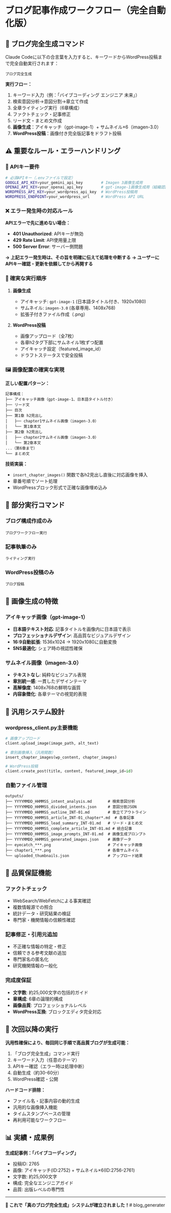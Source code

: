 # ブログ記事作成ワークフロー（完全自動化版）

## 🚀 ブログ完全生成コマンド

Claude Codeに以下の合言葉を入力すると、キーワードからWordPress投稿まで完全自動実行されます：

```
ブログ完全生成
```

**実行フロー：**
1. キーワード入力（例：「バイブコーディング エンジニア 未来」）
2. 検索意図分析→意図分割→章立て作成
3. 全章ライティング実行（6章構成）
4. ファクトチェック・記事修正
5. リード文・まとめ文作成
6. **画像生成**：アイキャッチ（gpt-image-1）+ サムネイル×6（imagen-3.0）
7. **WordPress投稿**：画像付き完全版記事をドラフト投稿

## ⚠️ 重要なルール・エラーハンドリング

### 🔑 APIキー要件
```bash
# 必須APIキー（.envファイルで設定）
GOOGLE_API_KEY=your_gemini_api_key        # Imagen 3画像生成用
OPENAI_API_KEY=your_openai_api_key        # gpt-image-1画像生成用（組織認証必須）
WORDPRESS_API_KEY=your_wordpress_api_key  # WordPress投稿用
WORDPRESS_ENDPOINT=your_wordpress_url     # WordPress API URL
```

### ❌ エラー発生時の対応ルール

**APIエラーで先に進めない場合：**
- **401 Unauthorized**: APIキーが無効
- **429 Rate Limit**: API使用量上限
- **500 Server Error**: サーバー側問題

**→ 上記エラー発生時は、その旨を明確に伝えて処理を中断する**
**→ ユーザーにAPIキー確認・更新を依頼してから再開する**

### 🎯 確実な実行順序

1. **画像生成**
   - アイキャッチ: `gpt-image-1` (日本語タイトル付き、1920x1080)
   - サムネイル: `imagen-3.0` (各章専用、1408x768)
   - 拡張子付きファイル作成（.png）

2. **WordPress投稿**
   - 画像アップロード（全7枚）
   - 各章h2タグ下部にサムネイル1枚ずつ配置
   - アイキャッチ設定（featured_image_id）
   - ドラフトステータスで安全投稿

### 🖼️ 画像配置の確実な実現

**正しい配置パターン：**
```
記事構成：
├── アイキャッチ画像（gpt-image-1、日本語タイトル付き）
├── リード文
├── 目次
├── 第1章 h2見出し
│   ├── chapter1サムネイル画像（imagen-3.0）
│   └── 第1章本文
├── 第2章 h2見出し
│   ├── chapter2サムネイル画像（imagen-3.0）
│   └── 第2章本文
...（第6章まで）
└── まとめ文
```

**技術実装：**
- `insert_chapter_images()` 関数で各h2見出し直後に対応画像を挿入
- 章番号順でソート処理
- WordPressブロック形式で正確な画像埋め込み

## 📝 部分実行コマンド

### ブログ構成作成のみ
```
ブログワークフロー実行
```

### 記事執筆のみ
```
ライティング実行
```

### WordPress投稿のみ
```
ブログ投稿
```

## 🎨 画像生成の特徴

### アイキャッチ画像（gpt-image-1）
- **日本語テキスト対応**: 記事タイトルを画像内に日本語で表示
- **プロフェッショナルデザイン**: 高品質なビジュアルデザイン
- **16:9自動拡張**: 1536x1024 → 1920x1080に自動変換
- **SNS最適化**: シェア時の視認性確保

### サムネイル画像（imagen-3.0）
- **テキストなし**: 純粋なビジュアル表現
- **章別統一感**: 一貫したデザインテーマ
- **高解像度**: 1408x768の鮮明な画質
- **内容象徴化**: 各章テーマの視覚的表現

## 🔧 汎用システム設計

### wordpress_client.py主要機能
```python
# 画像アップロード
client.upload_image(image_path, alt_text)

# 章別画像挿入（汎用関数）
insert_chapter_images(wp_content, chapter_images)

# WordPress投稿
client.create_post(title, content, featured_image_id=id)
```

### 自動ファイル管理
```
outputs/
├── YYYYMMDD_HHMMSS_intent_analysis.md       # 検索意図分析
├── YYYYMMDD_HHMMSS_divided_intents.json     # 意図分割JSON
├── YYYYMMDD_HHMMSS_outline_INT-01.md        # 章立てアウトライン
├── YYYYMMDD_HHMMSS_article_INT-01_chapter*.md  # 各章記事
├── YYYYMMDD_HHMMSS_lead_summary_INT-01.md   # リード・まとめ文
├── YYYYMMDD_HHMMSS_complete_article_INT-01.md # 統合記事
├── YYYYMMDD_HHMMSS_image_prompts_INT-01.md  # 画像生成プロンプト
├── YYYYMMDD_HHMMSS_generated_images.json    # 画像データ
├── eyecatch_***.png                         # アイキャッチ画像
├── chapter1_***.png                         # 各章サムネイル
└── uploaded_thumbnails.json                 # アップロード結果
```

## 🎯 品質保証機能

### ファクトチェック
- WebSearch/WebFetchによる事実確認
- 複数情報源での照合
- 統計データ・研究結果の検証
- 専門家・機関情報の信頼性確認

### 記事修正・引用元追加
- 不正確な情報の特定・修正
- 信頼できる参考文献の追加
- 専門家名の匿名化
- 研究機関情報の一般化

### 完成度保証
- **文字数**: 約25,000文字の包括的ガイド
- **章構成**: 6章の論理的構成
- **画像品質**: プロフェッショナルレベル
- **WordPress互換**: ブロックエディタ完全対応

## 🚀 次回以降の実行

**汎用性確保により、毎回同じ手順で高品質ブログが生成可能：**

1. 「ブログ完全生成」コマンド実行
2. キーワード入力（任意のテーマ）
3. APIキー確認（エラー時は処理中断）
4. 自動生成（約30-60分）
5. WordPress確認・公開

**ハードコード排除：**
- ファイル名・記事内容の動的生成
- 汎用的な画像挿入機能
- タイムスタンプベースの管理
- 再利用可能なワークフロー

## 📊 実績・成果例

**生成記事例：「バイブコーディング」**
- 投稿ID: 2765
- 画像: アイキャッチ(ID:2752) + サムネイル×6(ID:2756-2761)
- 文字数: 約25,000文字
- 構成: 完全なエンジニアガイド
- 品質: 出版レベルの専門性

---

**🌟 これで「真のブログ完全生成」システムが確立されました！**# blog_generater
